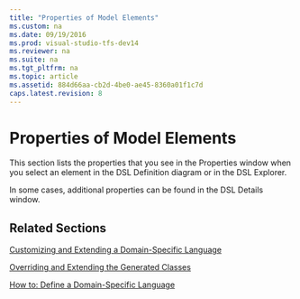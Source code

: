 ```yaml
---
title: "Properties of Model Elements"
ms.custom: na
ms.date: 09/19/2016
ms.prod: visual-studio-tfs-dev14
ms.reviewer: na
ms.suite: na
ms.tgt_pltfrm: na
ms.topic: article
ms.assetid: 884d66aa-cb2d-4be0-ae45-8360a01f1c7d
caps.latest.revision: 8
---
```

# Properties of Model Elements
This section lists the properties that you see in the Properties window when you select an element in the DSL Definition diagram or in the DSL Explorer.  
  
 In some cases, additional properties can be found in the DSL Details window.  
  
## Related Sections  
 [Customizing and Extending a Domain-Specific Language](../Topic/Customizing%20and%20Extending%20a%20Domain-Specific%20Language.md)  
  
 [Overriding and Extending the Generated Classes](../vs140/Overriding-and-Extending-the-Generated-Classes.md)  
  
 [How to: Define a Domain-Specific Language](../vs140/How-to-Define-a-Domain-Specific-Language.md)